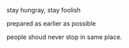 
stay hungray, stay foolish

prepared as earlier as possible

people shoud never stop in same place.